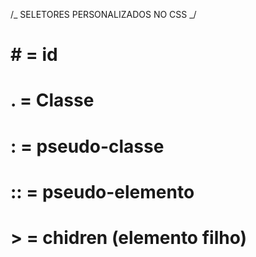 /_ SELETORES PERSONALIZADOS NO CSS _/

# # = id

# . = Classe

# : = pseudo-classe

# :: = pseudo-elemento

# > = chidren (elemento filho)
